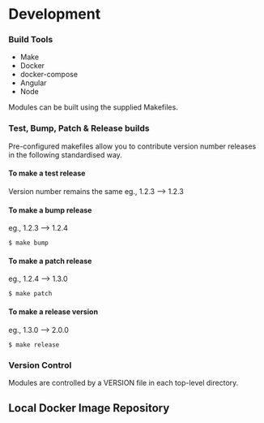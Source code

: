 # Development

### Build Tools
- Make
- Docker
- docker-compose
- Angular
- Node

Modules can be built using the supplied Makefiles.

### Test, Bump, Patch & Release builds
Pre-configured makefiles allow you to contribute version number releases in the following standardised way.

#### To make a test release
Version number remains the same
eg., 1.2.3 --> 1.2.3

#### To make a bump release
eg., 1.2.3 --> 1.2.4

	$ make bump

#### To make a patch release
eg., 1.2.4 --> 1.3.0

	$ make patch
	
#### To make a release version
eg., 1.3.0 --> 2.0.0
	
	$ make release

### Version Control
Modules are controlled by a VERSION file in each top-level directory.

## Local Docker Image Repository
